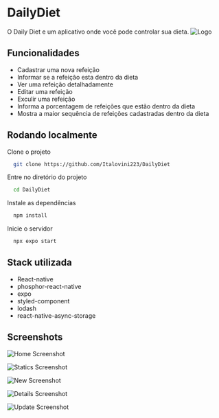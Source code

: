 
# DailyDiet  

O Daily Diet e um aplicativo onde você pode controlar sua dieta. 
![Logo](https://i.imgur.com/LYZzzye.png)



## Funcionalidades

- Cadastrar uma nova refeição
- Informar se a refeição esta dentro da dieta  
- Ver uma refeição detalhadamente
- Editar uma refeição
- Exculir uma refeição
- Informa a porcentagem de refeições que estão dentro da dieta 
- Mostra a maior sequência de refeições cadastradas dentro da dieta


## Rodando localmente

Clone o projeto

```bash
  git clone https://github.com/Italovini223/DailyDiet
```

Entre no diretório do projeto

```bash
  cd DailyDiet
```

Instale as dependências

```bash
  npm install
```

Inicie o servidor

```bash
  npx expo start
```


## Stack utilizada

- React-native
- phosphor-react-native
- expo
- styled-component
- lodash
- react-native-async-storage





## Screenshots

![Home Screenshot](https://i.imgur.com/IIjC8LC.jpg)

![Statics Screenshot](https://i.imgur.com/MFmlBIR.jpg)

![New Screenshot](https://i.imgur.com/B40BxeC.jpg)

![Details Screenshot](https://i.imgur.com/YpERqKd.jpg)

![Update Screenshot](https://i.imgur.com/chKv83e.jpg)
